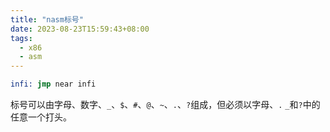 ```yaml
---
title: "nasm标号"
date: 2023-08-23T15:59:43+08:00
tags:
  - x86
  - asm
---
```


```nasm
infi: jmp near infi
```

标号可以由字母、数字、`_`、`$`、`#`、`@`、`~`、`.`、`?`组成，但必须以字母、`.` `_`和`?`中的任意一个打头。

